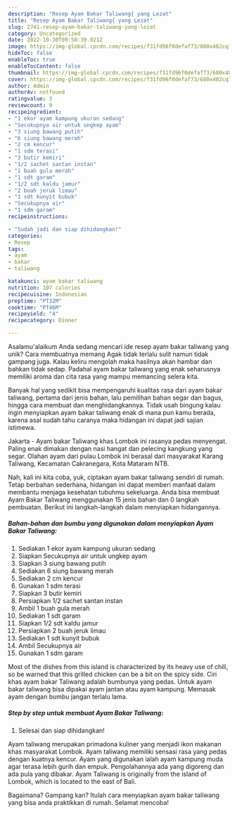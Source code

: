 ```yaml
---
description: "Resep Ayam Bakar Taliwang{ yang Lezat"
title: "Resep Ayam Bakar Taliwang{ yang Lezat"
slug: 2741-resep-ayam-bakar-taliwang-yang-lezat
category: Uncategorized
date: 2022-10-30T09:58:39.021Z
image: https://img-global.cpcdn.com/recipes/f31fd96f0defaf73/680x482cq70/ayam-bakar-taliwang-foto-resep-utama.jpg
hideToc: false
enableToc: true
enableTocContent: false
thumbnail: https://img-global.cpcdn.com/recipes/f31fd96f0defaf73/680x482cq70/ayam-bakar-taliwang-foto-resep-utama.jpg
cover: https://img-global.cpcdn.com/recipes/f31fd96f0defaf73/680x482cq70/ayam-bakar-taliwang-foto-resep-utama.jpg
author: Admin
authorAv: notfound
ratingvalue: 3
reviewcount: 9
recipeingredient:
- "1 ekor ayam kampung ukuran sedang"
- "Secukupnya air untuk ungkep ayam"
- "3 siung bawang putih"
- "6 siung bawang merah"
- "2 cm kencur"
- "1 sdm terasi"
- "3 butir kemiri"
- "1/2 sachet santan instan"
- "1 buah gula merah"
- "1 sdt garam"
- "1/2 sdt kaldu jamur"
- "2 buah jeruk limau"
- "1 sdt kunyit bubuk"
- "Secukupnya air"
- "1 sdm garam"
recipeinstructions:

- "Sudah jadi dan siap dihidangkan!"
categories:
- Resep
tags:
- ayam
- bakar
- taliwang

katakunci: ayam bakar taliwang 
nutrition: 107 calories
recipecuisine: Indonesian
preptime: "PT32M"
cooktime: "PT46M"
recipeyield: "4"
recipecategory: Dinner

---
```



Asalamu'alaikum Anda sedang mencari ide resep ayam bakar taliwang yang unik? Cara membuatnya memang Agak tidak terlalu sulit namun tidak gampang juga. Kalau keliru mengolah maka hasilnya akan hambar dan bahkan tidak sedap. Padahal ayam bakar taliwang yang enak seharusnya memiliki aroma dan cita rasa yang mampu memancing selera kita.


Banyak hal yang sedikit bisa mempengaruhi kualitas rasa dari ayam bakar taliwang, pertama dari jenis bahan, lalu pemilihan bahan segar dan bagus, hingga cara membuat dan menghidangkannya. Tidak usah bingung kalau ingin menyiapkan ayam bakar taliwang enak di mana pun kamu berada, karena asal sudah tahu caranya maka hidangan ini dapat jadi sajian istimewa.

Jakarta - Ayam bakar Taliwang khas Lombok ini rasanya pedas menyengat. Paling enak dimakan dengan nasi hangat dan pelecing kangkung yang segar. Olahan ayam dari pulau Lombok ini berasal dari masyarakat Karang Taliwang, Kecamatan Cakranegara, Kota Mataram NTB.


Nah, kali ini kita coba, yuk, ciptakan ayam bakar taliwang sendiri di rumah. Tetap berbahan sederhana, hidangan ini dapat memberi manfaat dalam membantu menjaga kesehatan tubuhmu sekeluarga. Anda bisa membuat Ayam Bakar Taliwang menggunakan 15 jenis bahan dan 0 langkah pembuatan. Berikut ini langkah-langkah dalam menyiapkan hidangannya.

<!--inarticleads1-->

##### Bahan-bahan dan bumbu yang digunakan dalam menyiapkan Ayam Bakar Taliwang:

1. Sediakan 1 ekor ayam kampung ukuran sedang
1. Siapkan Secukupnya air untuk ungkep ayam
1. Siapkan 3 siung bawang putih
1. Sediakan 6 siung bawang merah
1. Sediakan 2 cm kencur
1. Gunakan 1 sdm terasi
1. Siapkan 3 butir kemiri
1. Persiapkan 1/2 sachet santan instan
1. Ambil 1 buah gula merah
1. Sediakan 1 sdt garam
1. Siapkan 1/2 sdt kaldu jamur
1. Persiapkan 2 buah jeruk limau
1. Sediakan 1 sdt kunyit bubuk
1. Ambil Secukupnya air
1. Gunakan 1 sdm garam


Most of the dishes from this island is characterized by its heavy use of chili, so be warned that this grilled chicken can be a bit on the spicy side. Ciri khas ayam bakar Taliwang adalah bumbunya yang pedas. Untuk ayam bakar taliwang bisa dipakai ayam jantan atau ayam kampung. Memasak ayam dengan bumbu jangan terlalu lama. 

<!--inarticleads2-->

##### Step by step untuk membuat Ayam Bakar Taliwang:


1. Selesai dan siap dihidangkan!

Ayam taliwang merupakan primadona kuliner yang menjadi ikon makanan khas masyarakat Lombok. Ayam taliwang memiliki sensasi rasa yang pedas dengan kuatnya kencur. Ayam yang digunakan ialah ayam kampung muda agar terasa lebih gurih dan empuk. Pengolahannya ada yang digoreng dan ada pula yang dibakar. Ayam Taliwang is originally from the island of Lombok, which is located to the east of Bali. 

Bagaimana? Gampang kan? Itulah cara menyiapkan ayam bakar taliwang yang bisa anda praktikkan di rumah. Selamat mencoba!
